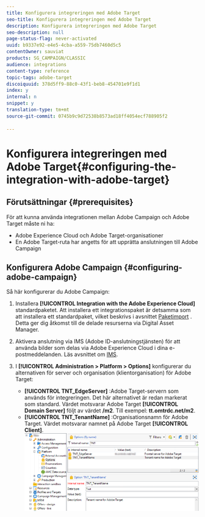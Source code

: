 ```yaml
---
title: Konfigurera integreringen med Adobe Target
seo-title: Konfigurera integreringen med Adobe Target
description: Konfigurera integreringen med Adobe Target
seo-description: null
page-status-flag: never-activated
uuid: b9337e92-e4e5-4cba-a559-75db7460d5c5
contentOwner: sauviat
products: SG_CAMPAIGN/CLASSIC
audience: integrations
content-type: reference
topic-tags: adobe-target
discoiquuid: 378d5ff9-88c0-43f1-beb8-454701e9f1d1
index: y
internal: n
snippet: y
translation-type: tm+mt
source-git-commit: 0745b9c9d72538b8573ad18ff4054ecf788905f2

---
```



# Konfigurera integreringen med Adobe Target{#configuring-the-integration-with-adobe-target}

## Förutsättningar {#prerequisites}

För att kunna använda integrationen mellan Adobe Campaign och Adobe Target måste ni ha:

* Adobe Experience Cloud och Adobe Target-organisationer
* En Adobe Target-ruta har angetts för att upprätta anslutningen till Adobe Campaign

## Konfigurera Adobe Campaign {#configuring-adobe-campaign}

Så här konfigurerar du Adobe Campaign:

1. Installera **[!UICONTROL Integration with the Adobe Experience Cloud]** standardpaketet. Att installera ett integrationspaket är detsamma som att installera ett standardpaket, vilket beskrivs i avsnittet [Paketimport](../../platform/using/working-with-data-packages.md#importing-packages) . Detta ger dig åtkomst till de delade resurserna via Digital Asset Manager.
1. Aktivera anslutning via IMS (Adobe ID-anslutningstjänsten) för att använda bilder som delas via Adobe Experience Cloud i dina e-postmeddelanden. Läs avsnittet om [IMS](../../integrations/using/about-adobe-id.md).
1. I **[!UICONTROL Administration > Platform > Options]** konfigurerar du alternativen för server och organisation (klientorganisation) för Adobe Target:

   * **[!UICONTROL TNT_EdgeServer]** :Adobe Target-servern som används för integreringen. Det här alternativet är redan markerat som standard. Värdet motsvarar Adobe Target **[!UICONTROL Domain Server]** följt av värdet **/m2**. Till exempel: **tt.omtrdc.net/m2**.
   * **[!UICONTROL TNT_TenantName]** :Organisationsnamn för Adobe Target. Värdet motsvarar namnet på Adobe Target **[!UICONTROL Client]**.
   ![](assets/tar_options.png)

